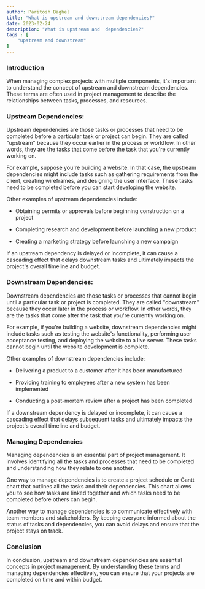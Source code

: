 ```yaml
---
author: Paritosh Baghel
title: "What is upstream and downstream dependencies?"
date: 2023-02-24
description: "What is upstream and  dependencies?"
tags : [
    "upstream and downstream"
]
---
```


### Introduction

When managing complex projects with multiple components, it's important to understand the concept of upstream and downstream dependencies. These terms are often used in project management to describe the relationships between tasks, processes, and resources.

### Upstream Dependencies:

Upstream dependencies are those tasks or processes that need to be completed before a particular task or project can begin. They are called "upstream" because they occur earlier in the process or workflow. In other words, they are the tasks that come before the task that you're currently working on.

For example, suppose you're building a website. In that case, the upstream dependencies might include tasks such as gathering requirements from the client, creating wireframes, and designing the user interface. These tasks need to be completed before you can start developing the website.

Other examples of upstream dependencies include:

* Obtaining permits or approvals before beginning construction on a project
    
* Completing research and development before launching a new product
    
* Creating a marketing strategy before launching a new campaign
    

If an upstream dependency is delayed or incomplete, it can cause a cascading effect that delays downstream tasks and ultimately impacts the project's overall timeline and budget.

### Downstream Dependencies:

Downstream dependencies are those tasks or processes that cannot begin until a particular task or project is completed. They are called "downstream" because they occur later in the process or workflow. In other words, they are the tasks that come after the task that you're currently working on.

For example, if you're building a website, downstream dependencies might include tasks such as testing the website's functionality, performing user acceptance testing, and deploying the website to a live server. These tasks cannot begin until the website development is complete.

Other examples of downstream dependencies include:

* Delivering a product to a customer after it has been manufactured
    
* Providing training to employees after a new system has been implemented
    
* Conducting a post-mortem review after a project has been completed
    

If a downstream dependency is delayed or incomplete, it can cause a cascading effect that delays subsequent tasks and ultimately impacts the project's overall timeline and budget.

### Managing Dependencies

Managing dependencies is an essential part of project management. It involves identifying all the tasks and processes that need to be completed and understanding how they relate to one another.

One way to manage dependencies is to create a project schedule or Gantt chart that outlines all the tasks and their dependencies. This chart allows you to see how tasks are linked together and which tasks need to be completed before others can begin.

Another way to manage dependencies is to communicate effectively with team members and stakeholders. By keeping everyone informed about the status of tasks and dependencies, you can avoid delays and ensure that the project stays on track.

### Conclusion

In conclusion, upstream and downstream dependencies are essential concepts in project management. By understanding these terms and managing dependencies effectively, you can ensure that your projects are completed on time and within budget.